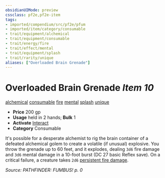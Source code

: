 ```yaml
---
obsidianUIMode: preview
cssclass: pf2e,pf2e-item
tags:
- imported/compendium/src/pf2e/pfum
- imported/item/category/consumable
- trait/equipment/alchemical
- trait/equipment/consumable
- trait/energy/fire
- trait/effect/mental
- trait/equipment/splash
- trait/rarity/unique
aliases: ["Overloaded Brain Grenade"]
---
```

# Overloaded Brain Grenade *Item 10*  
[alchemical](alchemical.md)  [consumable](consumable.md)  [fire](fire.md)  [mental](mental.md)  [splash](splash.md)  [unique](unique.md)  

- **Price** 200 gp
- **Usage** held in 2 hands; **Bulk** 1
- **Activate** [Interact](interact.md)
- **Category** Consumable

It's possible for a desperate alchemist to rig the brain container of a defeated alchemical golem to create a volatile (if unusual) explosive. You throw the grenade up to 60 feet, and it explodes, dealing `3d6` fire damage and `3d6` mental damage in a 10-foot burst (DC 27 basic Reflex save). On a critical failure, a creature takes `2d6` [persistent fire damage](conditions.md#Persistent%20Damage).

*Source: PATHFINDER: FUMBUS! p. 0*
